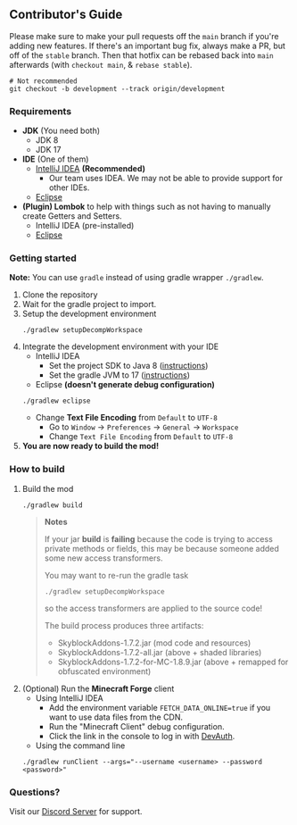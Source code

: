 Contributor's Guide
------

Please make sure to make your pull requests off the `main` branch if you're adding new features. 
If there's an important bug fix, always make a PR, but off of the `stable` branch. Then that hotfix
can be rebased back into `main` afterwards (with `checkout main`, & `rebase stable`).
```shell script
# Not recommended
git checkout -b development --track origin/development
```

### Requirements
- **JDK** (You need both)
  - JDK 8
  - JDK 17
- **IDE** (One of them)
  - [IntelliJ IDEA](https://www.jetbrains.com/idea/) **(Recommended)**
    - Our team uses IDEA. We may not be able to provide support for other IDEs.
  - [Eclipse](https://www.eclipse.org/)
- **(Plugin) Lombok** to help with things such as not having to manually create Getters and Setters.
  - IntelliJ IDEA (pre-installed)
  - [Eclipse](https://projectlombok.org/setup/eclipse)

### Getting started
**Note:** You can use `gradle` instead of using gradle wrapper `./gradlew`.

1. Clone the repository
2. Wait for the gradle project to import.
3. Setup the development environment
    ```shell script
    ./gradlew setupDecompWorkspace
    ```
4. Integrate the development environment with your IDE
    - IntelliJ IDEA
      - Set the project SDK to Java 8 ([instructions](https://www.jetbrains.com/help/idea/sdk.html#change-project-sdk))
      - Set the gradle JVM to 17 ([instructions](https://www.jetbrains.com/help/idea/gradle-jvm-selection.html#jvm_settings))
    - Eclipse **(doesn't generate debug configuration)**
    ```shell script
    ./gradlew eclipse
    ```
    - Change **Text File Encoding** from `Default` to `UTF-8`
      - Go to `Window` -> `Preferences` -> `General` -> `Workspace`
      - Change `Text File Encoding` from `Default` to `UTF-8`
5. **You are now ready to build the mod!**

### How to build
1. Build the mod
    ```shell script
    ./gradlew build
    ```
    > **Notes**
    > 
    > If your jar **build** is **failing** because the code is trying to access private methods or fields,
    > this may be because someone added some new access transformers.
    >
    > You may want to re-run the gradle task
    > ```shell script
    > ./gradlew setupDecompWorkspace
    > ```
    > so the access transformers are applied to the source code!
    > 
    > The build process produces three artifacts:
    > - SkyblockAddons-1.7.2.jar (mod code and resources)
    > - SkyblockAddons-1.7.2-all.jar (above + shaded libraries)
    > - SkyblockAddons-1.7.2-for-MC-1.8.9.jar (above + remapped for obfuscated environment)
    > 
2. (Optional) Run the **Minecraft Forge** client
    - Using IntelliJ IDEA
        - Add the environment variable `FETCH_DATA_ONLINE=true` if you want to use data files from the CDN.
        - Run the "Minecraft Client" debug configuration.
        - Click the link in the console to log in with [DevAuth](https://github.com/DJtheRedstoner/DevAuth).
    - Using the command line
    ```shell script
    ./gradlew runClient --args="--username <username> --password <password>"
    ```

### Questions?
Visit our [Discord Server](https://discord.gg/zWyr3f5GXz) for support.